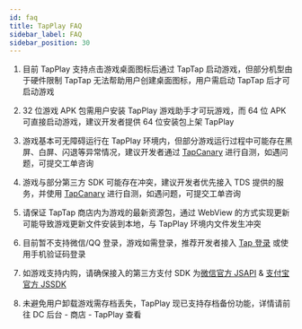 ```yaml
---
id: faq
title: TapPlay FAQ
sidebar_label: FAQ
sidebar_position: 30
---
```


1. 目前 TapPlay 支持点击游戏桌面图标后通过 TapTap 启动游戏，但部分机型由于硬件限制 TapTap 无法帮助用户创建桌面图标，用户需启动 TapTap 后才可启动游戏
2. 32 位游戏 APK 包需用户安装 TapPlay 游戏助手才可玩游戏，而 64 位 APK可直接启动游戏，建议开发者提供 64 位安装包上架 TapPlay
3. 游戏基本可无障碍运行在 TapPlay 环境内，但部分游戏运行过程中可能存在黑屏、白屏、闪退等异常情况，建议开发者通过 [TapCanary](https://www.taptap.com/app/222711) 进行自测，如遇问题，可提交工单咨询
4. 游戏与部分第三方 SDK 可能存在冲突，建议开发者优先接入 TDS 提供的服务，并使用 [TapCanary](https://www.taptap.com/app/222711) 进行自测，如遇问题，可提交工单咨询
5. 请保证 TapTap 商店内为游戏的最新资源包，通过 WebView 的方式实现更新可能导致游戏更新文件安装到本地，与 TapPlay 环境内文件发生冲突
6. 目前暂不支持微信/QQ 登录，游戏如需登录，推荐开发者接入 [Tap 登录](/sdk/taptap-login/features/) 或使用手机验证码登录
7. 如游戏支持内购，请确保接入的第三方支付 SDK 为[微信官方 JSAPI](https://pay.weixin.qq.com/wiki/doc/api/H5.php?chapter=15_1) & [支付宝官方 JSSDK ](https://opendocs.alipay.com/open/203/105285)

8. 未避免用户卸载游戏需存档丢失，TapPlay 现已支持存档备份功能，详情请前往 DC 后台 - 商店 - TapPlay 查看